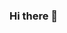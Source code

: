 ### Hi there 👋


<!---  😉 

{ 

Eu sou o José Ricardo de Oliveira, sou um programador Front End, atualmente estou aprendendo e 
criando projetos com:

<br>
<br>
- <img src="https://img.shields.io/badge/HTML-239120?style=for-the-badge&logo=html5&logoColor=white" alt="html-logo" />
 
e iniciando o contêudo 
JavaScrip e 
React.
Minha meta é ser um desenvolvendor focado em sistemas mobile, sites, sistemas de gestão de negocios. 
Hoje eu sou técnico em informática e celulares, contudo estou carreira de transição e amando ser programador, sou 
mim pergunto porque não entrei antes "Minha escola se chama DevClub". }

